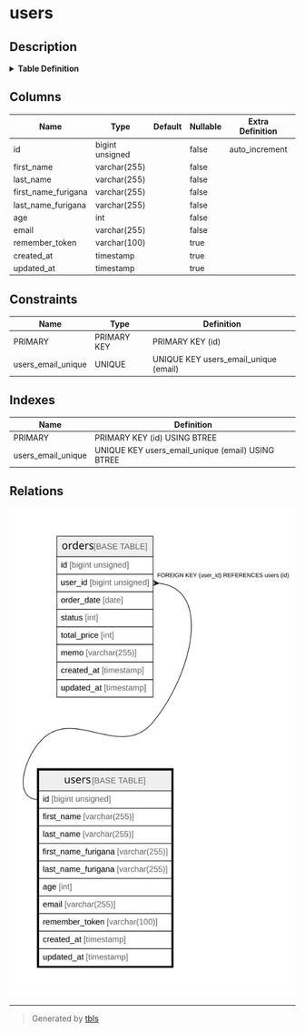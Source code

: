 # users

## Description

<details>
<summary><strong>Table Definition</strong></summary>

```sql
CREATE TABLE `users` (
  `id` bigint unsigned NOT NULL AUTO_INCREMENT,
  `first_name` varchar(255) COLLATE utf8mb4_unicode_ci NOT NULL,
  `last_name` varchar(255) COLLATE utf8mb4_unicode_ci NOT NULL,
  `first_name_furigana` varchar(255) COLLATE utf8mb4_unicode_ci NOT NULL,
  `last_name_furigana` varchar(255) COLLATE utf8mb4_unicode_ci NOT NULL,
  `age` int NOT NULL,
  `email` varchar(255) COLLATE utf8mb4_unicode_ci NOT NULL,
  `remember_token` varchar(100) COLLATE utf8mb4_unicode_ci DEFAULT NULL,
  `created_at` timestamp NULL DEFAULT NULL,
  `updated_at` timestamp NULL DEFAULT NULL,
  PRIMARY KEY (`id`),
  UNIQUE KEY `users_email_unique` (`email`)
) ENGINE=InnoDB DEFAULT CHARSET=utf8mb4 COLLATE=utf8mb4_unicode_ci
```

</details>

## Columns

| Name | Type | Default | Nullable | Extra Definition | Children | Parents | Comment |
| ---- | ---- | ------- | -------- | ---------------- | -------- | ------- | ------- |
| id | bigint unsigned |  | false | auto_increment |  |  |  |
| first_name | varchar(255) |  | false |  |  |  |  |
| last_name | varchar(255) |  | false |  |  |  |  |
| first_name_furigana | varchar(255) |  | false |  |  |  |  |
| last_name_furigana | varchar(255) |  | false |  |  |  |  |
| age | int |  | false |  |  |  |  |
| email | varchar(255) |  | false |  |  |  |  |
| remember_token | varchar(100) |  | true |  |  |  |  |
| created_at | timestamp |  | true |  |  |  |  |
| updated_at | timestamp |  | true |  |  |  |  |

## Constraints

| Name | Type | Definition |
| ---- | ---- | ---------- |
| PRIMARY | PRIMARY KEY | PRIMARY KEY (id) |
| users_email_unique | UNIQUE | UNIQUE KEY users_email_unique (email) |

## Indexes

| Name | Definition |
| ---- | ---------- |
| PRIMARY | PRIMARY KEY (id) USING BTREE |
| users_email_unique | UNIQUE KEY users_email_unique (email) USING BTREE |

## Relations

![er](users.svg)

---

> Generated by [tbls](https://github.com/k1LoW/tbls)
